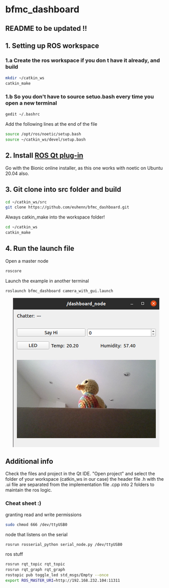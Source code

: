 # bfmc_dashboard

## README to be updated !!

## 1. Setting up ROS workspace
### 1.a Create the ros workspace if you don t have it already, and build
```bash
mkdir ~/catkin_ws
catkin_make
```
### 1.b So you don't have to source setuo.bash every time you open a new terminal

```bash
gedit ~/.bashrc
```
Add the following lines at the end of the file
```bash
source /opt/ros/noetic/setup.bash
source ~/catkin_ws/devel/setup.bash
```

## 2. Install [ROS Qt plug-in](https://ros-qtc-plugin.readthedocs.io/en/latest/_source/How-to-Install-Users.html)
Go with the Bionic online installer, as this one works with noetic on Ubuntu 20.04 also.

## 3. Git clone into src folder and build
```bash
cd ~/catkin_ws/src
git clone https://github.com/euhenn/bfmc_dashboard.git
```
Always catkin_make into the workspace folder!
```bash
cd ~/catkin_ws
catkin_make
```
## 4. Run the launch file
Open a master node
```bash
roscore
```
Launch the example in another terminal
```bash
roslaunch bfmc_dashboard camera_with_gui.launch
```

<p align="center">
  <img src="https://github.com/euhenn/bfmc_dashboard/blob/main/images/duck.png?raw=true" alt="dashboard_gui"/>
</p>

## Additional info
Check the files and project in the Qt IDE. "Open project" and select the folder of your workspace (catkin_ws in our case) the header file .h with the .ui file are separated from the implementation file .cpp into 2 folders to maintain the ros logic.


### Cheat sheet :)
granting read and write permissions
```bash
sudo chmod 666 /dev/ttyUSB0
```
node that listens on the serial
```bash
rosrun rosserial_python serial_node.py /dev/ttyUSB0
```
ros stuff
```bash
rosrun rqt_topic rqt_topic
rosrun rqt_graph rqt_graph
rostopic pub toggle_led std_msgs/Empty --once
export ROS_MASTER_URI=http://192.168.232.104:11311
```

